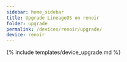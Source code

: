 ```yaml
---
sidebar: home_sidebar
title: Upgrade LineageOS on renoir
folder: upgrade
permalink: /devices/renoir/upgrade/
device: renoir
---
```

{% include templates/device_upgrade.md %}

